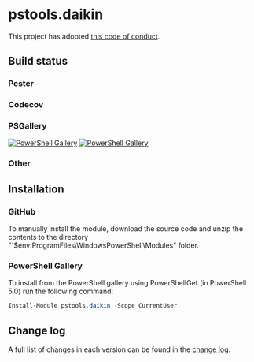 # pstools.daikin

This project has adopted [this code of conduct](CODE_OF_CONDUCT.md).

## Build status

### Pester



### Codecov



### PSGallery

[![PowerShell Gallery](https://img.shields.io/powershellgallery/v/pstools.daikin?label=PSGallery)](https://www.powershellgallery.com/packages/pstools.daikin)
[![PowerShell Gallery](https://img.shields.io/powershellgallery/dt/pstools.daikin?label=PSGallery%20downloads)](https://www.powershellgallery.com/packages/pstools.daikin)

### Other



## Installation

### GitHub

To manually install the module,
download the source code and unzip the contents to the directory
"`$env:ProgramFiles\WindowsPowerShell\Modules" folder.

### PowerShell Gallery

To install from the PowerShell gallery using PowerShellGet (in PowerShell 5.0)
run the following command:

```powershell
Install-Module pstools.daikin -Scope CurrentUser
```



## Change log

A full list of changes in each version can be found in the [change log](changelog.json).

